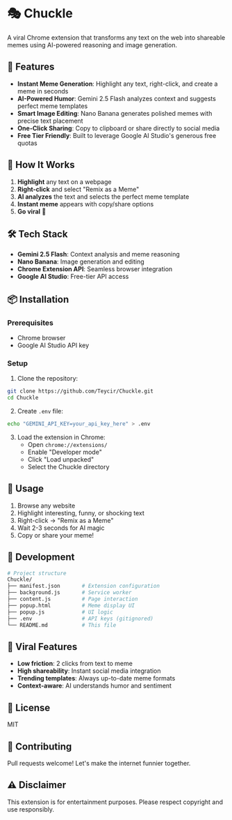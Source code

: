 # 🎭 Chuckle

A viral Chrome extension that transforms any text on the web into shareable memes using AI-powered reasoning and image generation.

## 🚀 Features

- **Instant Meme Generation**: Highlight any text, right-click, and create a meme in seconds
- **AI-Powered Humor**: Gemini 2.5 Flash analyzes context and suggests perfect meme templates
- **Smart Image Editing**: Nano Banana generates polished memes with precise text placement
- **One-Click Sharing**: Copy to clipboard or share directly to social media
- **Free Tier Friendly**: Built to leverage Google AI Studio's generous free quotas

## 🎯 How It Works

1. **Highlight** any text on a webpage
2. **Right-click** and select "Remix as a Meme"
3. **AI analyzes** the text and selects the perfect meme template
4. **Instant meme** appears with copy/share options
5. **Go viral** 🚀

## 🛠️ Tech Stack

- **Gemini 2.5 Flash**: Context analysis and meme reasoning
- **Nano Banana**: Image generation and editing
- **Chrome Extension API**: Seamless browser integration
- **Google AI Studio**: Free-tier API access

## 📦 Installation

### Prerequisites
- Chrome browser
- Google AI Studio API key

### Setup

1. Clone the repository:
```bash
git clone https://github.com/Teycir/Chuckle.git
cd Chuckle
```

2. Create `.env` file:
```bash
echo "GEMINI_API_KEY=your_api_key_here" > .env
```

3. Load the extension in Chrome:
   - Open `chrome://extensions/`
   - Enable "Developer mode"
   - Click "Load unpacked"
   - Select the Chuckle directory

## 🎨 Usage

1. Browse any website
2. Highlight interesting, funny, or shocking text
3. Right-click → "Remix as a Meme"
4. Wait 2-3 seconds for AI magic
5. Copy or share your meme!

## 🔧 Development

```bash
# Project structure
Chuckle/
├── manifest.json       # Extension configuration
├── background.js       # Service worker
├── content.js          # Page interaction
├── popup.html          # Meme display UI
├── popup.js            # UI logic
├── .env                # API keys (gitignored)
└── README.md           # This file
```

## 🌟 Viral Features

- **Low friction**: 2 clicks from text to meme
- **High shareability**: Instant social media integration
- **Trending templates**: Always up-to-date meme formats
- **Context-aware**: AI understands humor and sentiment

## 📝 License

MIT

## 🤝 Contributing

Pull requests welcome! Let's make the internet funnier together.

## ⚠️ Disclaimer

This extension is for entertainment purposes. Please respect copyright and use responsibly.
